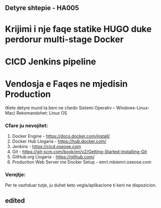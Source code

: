 ## Detyre shtepie - HA005 ##

# Krijimi i nje faqe statike HUGO duke perdorur multi-stage Docker 
# CICD Jenkins pipeline 
# Vendosja e Faqes ne mjedisin Production

(Kete detyre mund ta beni ne cfardo Sistemi Operativ – Windows-Linux-Mac)
Rekomandohet: Linux OS

### Cfare ju nevojitet: ###
1. Docker Engine - https://docs.docker.com/install/
2. Docker Hub Llogaria - https://hub.docker.com/
3. Jenkins - https://cicd.oseose.com 
4. Git - https://git-scm.com/book/en/v2/Getting-Started-Installing-Git
5. GitHub.org Llogaria - https://github.com/
6. Production Web Server me Docker Setup - emri.mbiemri.oseose.com

### Verejtje: ###
Per te vazhduar tutje, ju duhet keto vegla/aplikacione ti keni ne dispozicion.

## edited ##
